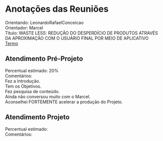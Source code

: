 # Anotações das Reuniões

Orientando: LeonardoRafaelConceicao  
Orientador: Marcel  
Título: WASTE LESS: REDUÇÃO DO DESPERDÍCIO DE PRODUTOS ATRAVÉS DA APROXIMAÇÃO COM O USUÁRIO FINAL POR MEIO DE APLICATIVO  
[Termo](LeonardoRafaelConceicao_Termo.pdf "Termo")  

## Atendimento Pré-Projeto

Percentual estimado: 20%  
Comentários:  
Fez a Introdução.  
Tem os Objetivos.  
Fez pesquisa de conteúdo.  
Ainda não conversou muito com o Marcel.  
Aconselhei FORTEMENTE acelerar a produção do Projeto.  

## Atendimento Projeto

Percentual estimado:  
Comentários:  
